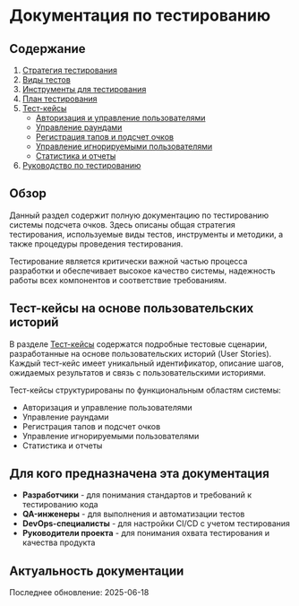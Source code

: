 # Документация по тестированию

## Содержание

1. [Стратегия тестирования](testing-strategy.md)
2. [Виды тестов](test-types.md)
3. [Инструменты для тестирования](testing-tools.md)
4. [План тестирования](test-plan.md)
5. [Тест-кейсы](test-cases/README.md)
    - [Авторизация и управление пользователями](test-cases/auth-user-management.md)
    - [Управление раундами](test-cases/round-management.md)
    - [Регистрация тапов и подсчет очков](test-cases/tap-scoring.md)
    - [Управление игнорируемыми пользователями](test-cases/ignored-users.md)
    - [Статистика и отчеты](test-cases/statistics-reports.md)
6. [Руководство по тестированию](../guides/testing-guide.md)

## Обзор

Данный раздел содержит полную документацию по тестированию системы подсчета очков. Здесь описаны общая стратегия тестирования, используемые виды тестов, инструменты и методики, а также процедуры проведения тестирования.

Тестирование является критически важной частью процесса разработки и обеспечивает высокое качество системы, надежность работы всех компонентов и соответствие требованиям.

## Тест-кейсы на основе пользовательских историй

В разделе [Тест-кейсы](test-cases/README.md) содержатся подробные тестовые сценарии, разработанные на основе пользовательских историй (User Stories). Каждый тест-кейс имеет уникальный идентификатор, описание шагов, ожидаемых результатов и связь с пользовательскими историями.

Тест-кейсы структурированы по функциональным областям системы:
- Авторизация и управление пользователями
- Управление раундами
- Регистрация тапов и подсчет очков
- Управление игнорируемыми пользователями
- Статистика и отчеты

## Для кого предназначена эта документация

- **Разработчики** - для понимания стандартов и требований к тестированию кода
- **QA-инженеры** - для выполнения и автоматизации тестов
- **DevOps-специалисты** - для настройки CI/CD с учетом тестирования
- **Руководители проекта** - для понимания охвата тестирования и качества продукта

## Актуальность документации

Последнее обновление: 2025-06-18
